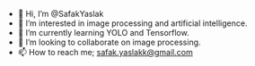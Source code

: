 - 👋 Hi, I’m @SafakYaslak
- 👀 I’m interested in image processing and artificial intelligence.
- 🌱 I’m currently learning YOLO and Tensorflow.
- 💞️ I’m looking to collaborate on image processing.
- 📫 How to reach me; safak.yaslakk@gmail.com

<!---
SafakYaslak/SafakYaslak is a ✨ special ✨ repository because its `README.md` (this file) appears on your GitHub profile.
You can click the Preview link to take a look at your changes.
--->
